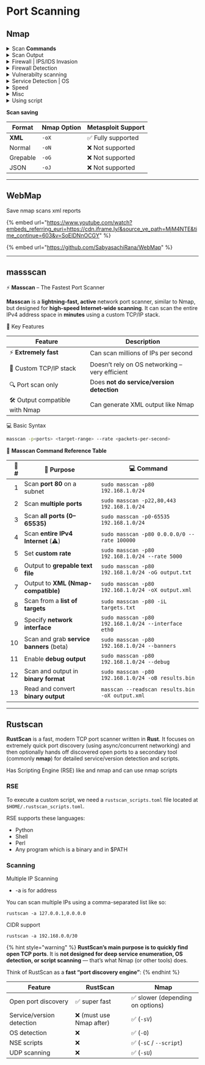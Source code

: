 # Port Scanning

## Nmap

<details>

<summary>Scan <strong>Commands</strong></summary>

ICMP echo | Ping swip

{% code fullWidth="true" %}
```bash
nmap -sn $ipAddress
```
{% endcode %}

TCP connect scan

```bash
nmap -sT $ipAddress
```

TCP SYN scan Stealth

```bash
nmap -sS $ipAddress
```

UDP scan

```bash
nmap -sU $ipAddress
```

Aggressive scan

```bash
nmap -A $ipAddress
```

Fast Most commonly ports

```bash
nmap -F $ipAddress
```

Scan all ports

```bash
nmap -p- $ipAddress
```

Scan whole subnet

```javascript
nmap 192.168.0.0/24
```

***

**Misc**

Custom Scan

```bash
nmap -p 443 $ipAddress
```

Show only open ports

```bash
nmap --open $ipAddress
```



</details>

<details>

<summary>Scan Output</summary>

Verbose increases the level of detail

```bash
nmap -vv $ipAddress
```

```bash
nmap -v $ipAddress
```

Tells reason

```bash
nmap --reason $ipAddress
```

</details>

<details>

<summary>Firewall | IPS/IDS Invasion</summary>

Inverse XMAS scan | Only Linux

```bash
nmap -sX $ipAddress
```

Fin scan  | Only Linux

```bash
nmap -sF $ipAddress
```

Null scan | Only Linux

```bash
nmap -sN $ipAddress
```

TCP Maimon Scan | **Unreliable on Windows** systems

```
nmap -sM
```

Scan Speed adjust

```bash
nmap -T0 -T1 -T2 -T3 -T4 -T5 $ipAddress
```

**Decoy Firewall Evasion**

• -D ‘’ip1 or ip1,ip2’’ or RND:’’number’’ (don’t scan all 65,535, only what you need) and going low and slow to evade IDS and SIEM traffic flow detections)

Packet Fragmentation to 8 bytes

```bash
nmap -f $ipaddress
```

Idle/Zombie Scan

```bash
nmap -sI
```

* You stay hidden (the target only sees the zombie’s IP).
* There's no direct interaction between **you and the target**.

</details>

<details>

<summary>Firewall Detection</summary>

ACK Probing

```bash
nmap -sA $ipAddress
```

</details>

<details>

<summary>Vulnerabilty scanning</summary>

```bash
nmap  --scripts vulners $ipAddress
```

</details>

<details>

<summary>Service Detection | OS</summary>

Show Version

```bash
nmap -sV --version-intensity 5 target-ip
```

```bash
nmap -sV $ipAddress
```

| Intensity Level | Description             |
| --------------- | ----------------------- |
| 0               | No version detection    |
| 1               | Light scan (fast)       |
| 2-6             | Moderate levels         |
| 7               | Default (detailed scan) |
| 8-9             | Very intense, slow scan |

banner grabbing

```bash
nmap  --script banner $ipAddress
```

Show Operating System

```bash
nmap -O $ipAddress
```

**`osscan-guess`** is an option in Nmap that **enables aggressive OS detection guessing**.

```bash
nmap -O --osscan-guess target-ip
```

</details>

<details>

<summary>Speed</summary>

Scan Speed adjust

```bash
nmap -T0 -T1 -T2 -T3 -T4 -T5 $ipAddress
```

</details>

<details>

<summary>Misc</summary>

Traceroute&#x20;

```bash
nmap  --traceroute $ipAddress
```

Save Results

```bash
nmap -oG exmaple.txt > ‘’path’’ $ipAddress
```

Nmap update Database

```bash
nmap --script-updatedb
```

</details>

<details>

<summary>Using script</summary>

```
nmap -sC   (Runs defualt scripts)
```

```bash
nmap --script scriptexmaple or script1 script2
```

```bash
nmap --script ftp-* (runs all scripts)
```

</details>

**Scan saving**

| Format   | Nmap Option | Metasploit Support |
| -------- | ----------- | ------------------ |
| **XML**  | `-oX`       | ✅ Fully supported  |
| Normal   | `-oN`       | ❌ Not supported    |
| Grepable | `-oG`       | ❌ Not supported    |
| JSON     | `-oJ`       | ❌ Not supported    |

***

## **WebMap**

Save nmap scans xml reports

{% embed url="https://www.youtube.com/watch?embeds_referring_euri=https://cdn.iframe.ly/&source_ve_path=MjM4NTE&time_continue=603&v=SoEIDNnOCGY" %}

{% embed url="https://github.com/SabyasachiRana/WebMap" %}

***

## massscan

⚡ **Masscan** – The Fastest Port Scanner

**Masscan** is a **lightning-fast, active** network port scanner, similar to Nmap, but designed for **high-speed Internet-wide scanning**. It can scan the entire IPv4 address space in **minutes** using a custom TCP/IP stack.

🚀 Key Features

| Feature                         | Description                                    |
| ------------------------------- | ---------------------------------------------- |
| ⚡ **Extremely fast**            | Can scan millions of IPs per second            |
| 🔧 Custom TCP/IP stack          | Doesn’t rely on OS networking – very efficient |
| 🔍 Port scan only               | Does **not do service/version detection**      |
| 🛠️ Output compatible with Nmap | Can generate XML output like Nmap              |

💻 Basic Syntax

```bash
masscan -p<ports> <target-range> --rate <packets-per-second>
```

📘 **Masscan Command Reference Table**

| 🔢 # | 📝 **Purpose**                           | 💻 **Command**                                      |
| ---: | ---------------------------------------- | --------------------------------------------------- |
|    1 | Scan **port 80** on a subnet             | `sudo masscan -p80 192.168.1.0/24`                  |
|    2 | Scan **multiple ports**                  | `sudo masscan -p22,80,443 192.168.1.0/24`           |
|    3 | Scan **all ports (0–65535)**             | `sudo masscan -p0-65535 192.168.1.0/24`             |
|    4 | Scan **entire IPv4 Internet** (⚠️)       | `sudo masscan -p80 0.0.0.0/0 --rate 100000`         |
|    5 | Set **custom rate**                      | `sudo masscan -p80 192.168.1.0/24 --rate 5000`      |
|    6 | Output to **grepable text file**         | `sudo masscan -p80 192.168.1.0/24 -oG output.txt`   |
|    7 | Output to **XML (Nmap-compatible)**      | `sudo masscan -p80 192.168.1.0/24 -oX output.xml`   |
|    8 | Scan from a **list of targets**          | `sudo masscan -p80 -iL targets.txt`                 |
|    9 | Specify **network interface**            | `sudo masscan -p80 192.168.1.0/24 --interface eth0` |
|   10 | Scan and grab **service banners** (beta) | `sudo masscan -p80 192.168.1.0/24 --banners`        |
|   11 | Enable **debug output**                  | `sudo masscan -p80 192.168.1.0/24 --debug`          |
|   12 | Scan and output in **binary format**     | `sudo masscan -p80 192.168.1.0/24 -oB results.bin`  |
|   13 | Read and convert **binary output**       | `masscan --readscan results.bin -oX output.xml`     |

***

## Rustscan

**RustScan** is a fast, modern TCP port scanner written in **Rust**. It focuses on extremely quick port discovery (using async/concurrent networking) and then optionally hands off discovered open ports to a secondary tool (commonly **nmap**) for detailed service/version detection and scripts.

Has Scripting Engine (RSE) like and nmap and can use nmap scripts

### RSE

To execute a custom script, we need a `rustscan_scripts.toml` file located at `$HOME/.rustscan_scripts.toml`.

RSE supports these languages:

* Python
* Shell
* Perl
* Any program which is a binary and in $PATH

### Scanning

Multiple IP Scanning

* -a is for address

You can scan multiple IPs using a comma-separated list like so:

```
rustscan -a 127.0.0.1,0.0.0.0
```

CIDR support

```
rustscan -a 192.168.0.0/30
```

{% hint style="warning" %}
**RustScan’s main purpose is to quickly find open TCP ports**. It is **not designed for deep service enumeration, OS detection, or script scanning** — that’s what Nmap (or other tools) does.

Think of RustScan as a **fast “port discovery engine”**:
{% endhint %}

| Feature                   | RustScan                | Nmap                            |
| ------------------------- | ----------------------- | ------------------------------- |
| Open port discovery       | ✅ super fast            | ✅ slower (depending on options) |
| Service/version detection | ❌ (must use Nmap after) | ✅ (`-sV`)                       |
| OS detection              | ❌                       | ✅ (`-O`)                        |
| NSE scripts               | ❌                       | ✅ (`-sC` / `--script`)          |
| UDP scanning              | ❌                       | ✅ (`-sU`)                       |
